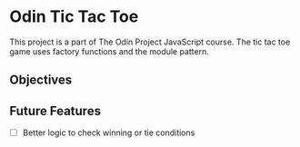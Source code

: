 # Odin Tic Tac Toe
This project is a part of The Odin Project JavaScript course. The tic tac toe game uses factory functions and the module pattern.

## Objectives

## Future Features

- [ ]  Better logic to check winning or tie conditions